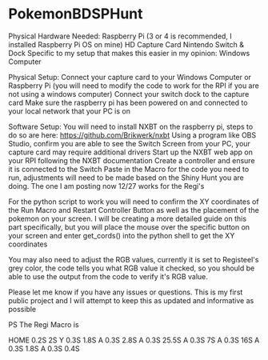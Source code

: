 # PokemonBDSPHunt
Physical Hardware Needed:
Raspberry Pi (3 or 4 is recommended, I installed Raspberry Pi OS on mine)
HD Capture Card
Nintendo Switch & Dock
Specific to my setup that makes this easier in my opinion: Windows Computer



Physical Setup:
Connect your capture card to your Windows Computer or Raspberry Pi (you will need to modify the code to work for the RPI if you are not using a windows computer)
Connect your switch dock to the capture card
Make sure the raspberry pi has been powered on and connected to your local network that your PC is on

Software Setup:
You will need to install NXBT on the raspberry pi, steps to do so are here: https://github.com/Brikwerk/nxbt
Using a program like OBS Studio, confirm you are able to see the Switch Screen from your PC, your capture card may require additional drivers
Start up the NXBT web app on your RPI following the NXBT documentation
Create a controller and ensure it is connected to the Switch
Paste in the Macro for the code you need to run, adjustments will need to be made based on the Shiny Hunt you are doing. The one I am posting now 12/27 works for the Regi's

For the python script to work you will need to confirm the XY coordinates of the Run Macro and Restart Controller Button as well as the placement of the pokemon on your screen.
I will be creating a more detailed guide on this part specifically, but you will place the mouse over the specific button on your screen and enter get_cords() into the python shell to get the XY coordinates

You may also need to adjust the RGB values, currently it is set to Registeel's grey color, the code tells you what RGB value it checked, so you should be able to use the output from the code to verify it's RGB value.

Please let me know if you have any issues or questions. This is my first public project and I will attempt to keep this as updated and informative as possible

PS The Regi Macro is

HOME 0.2S
2S
Y 0.3S
1.8S
A 0.3S
2.8S
A 0.3S
25.5S
A 0.3S
7S
A 0.3S
16S
A 0.3S
1.8S
A 0.3S
0.4S
